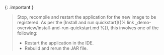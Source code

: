 {: .important }
> Stop, recompile and restart the application for the new image to be registered. As per the
> [Install and run quickstart]({% link _demo-overview/install-and-run-quickstart.md %}), this involves one of the following:
>
> * Restart the application in the IDE.
> * Rebuild and rerun the JAR file.
